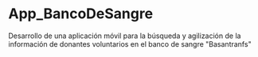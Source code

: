 # App_BancoDeSangre
Desarrollo de una aplicación móvil para la búsqueda y agilización de la información de donantes voluntarios en el banco de sangre "Basantranfs" 
